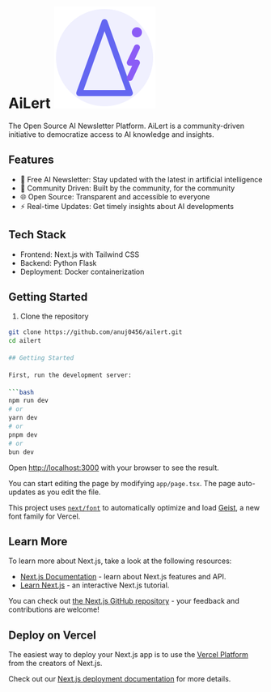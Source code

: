 # AiLert ![logo.svg](public/logo.svg)

The Open Source AI Newsletter Platform. AiLert is a community-driven initiative to democratize access to AI knowledge and insights.

## Features

- 💌 Free AI Newsletter: Stay updated with the latest in artificial intelligence
- 🤝 Community Driven: Built by the community, for the community
- 🌐 Open Source: Transparent and accessible to everyone
- ⚡ Real-time Updates: Get timely insights about AI developments

## Tech Stack

- Frontend: Next.js with Tailwind CSS
- Backend: Python Flask
- Deployment: Docker containerization

## Getting Started

1. Clone the repository

````bash
git clone https://github.com/anuj0456/ailert.git
cd ailert

## Getting Started

First, run the development server:

```bash
npm run dev
# or
yarn dev
# or
pnpm dev
# or
bun dev
````

Open [http://localhost:3000](http://localhost:3000) with your browser to see the result.

You can start editing the page by modifying `app/page.tsx`. The page auto-updates as you edit the file.

This project uses [`next/font`](https://nextjs.org/docs/app/building-your-application/optimizing/fonts) to automatically optimize and load [Geist](https://vercel.com/font), a new font family for Vercel.

## Learn More

To learn more about Next.js, take a look at the following resources:

- [Next.js Documentation](https://nextjs.org/docs) - learn about Next.js features and API.
- [Learn Next.js](https://nextjs.org/learn) - an interactive Next.js tutorial.

You can check out [the Next.js GitHub repository](https://github.com/vercel/next.js) - your feedback and contributions are welcome!

## Deploy on Vercel

The easiest way to deploy your Next.js app is to use the [Vercel Platform](https://vercel.com/new?utm_medium=default-template&filter=next.js&utm_source=create-next-app&utm_campaign=create-next-app-readme) from the creators of Next.js.

Check out our [Next.js deployment documentation](https://nextjs.org/docs/app/building-your-application/deploying) for more details.
